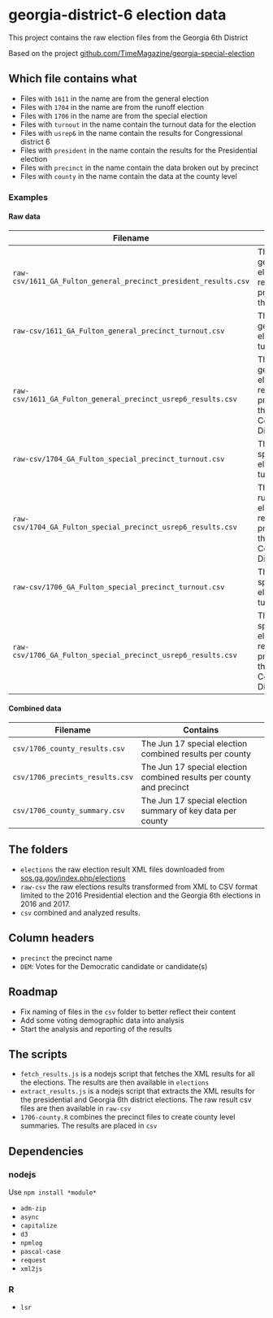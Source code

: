 # georgia-district-6 election data

This project contains the raw election files from the Georgia 6th District

Based on the project [github.com/TimeMagazine/georgia-special-election](https://github.com/TimeMagazine/georgia-special-election)

## Which file contains what

* Files with `1611` in the name are from the general election
* Files with `1704` in the name are from the runoff election
* Files with `1706` in the name are from the special election
* Files with `turnout` in the name contain the turnout data for the election
* Files with  `usrep6` in the name contain the results for Congressional district 6
* Files with `president` in the name contain the results for the Presidential election
* Files with `precinct` in the name contain the data broken out by precinct
* Files with `county` in the name contain the data at the county level

### Examples

#### Raw data

Filename | Contains
---------|---------
`raw-csv/1611_GA_Fulton_general_precinct_president_results.csv` | The Nov 16 general election results per precinct for the President
`raw-csv/1611_GA_Fulton_general_precinct_turnout.csv` | The Nov 16 general election turnout data
`raw-csv/1611_GA_Fulton_general_precinct_usrep6_results.csv` | The Nov 16 general election results per precinct for the Congressional District 6
`raw-csv/1704_GA_Fulton_special_precinct_turnout.csv` | The Apr 17 special election turnout data
`raw-csv/1704_GA_Fulton_special_precinct_usrep6_results.csv` | The Apr 17 runoff election results per precinct for the Congressional District 6
`raw-csv/1706_GA_Fulton_special_precinct_turnout.csv` | The Jun 17 special election turnout data
`raw-csv/1706_GA_Fulton_special_precinct_usrep6_results.csv` | The Jun 17 special election results per precinct for the Congressional District 6

#### Combined data

Filename | Contains
---------|---------
`csv/1706_county_results.csv` | The Jun 17 special election combined results per county
`csv/1706_precints_results.csv` | The Jun 17 special election combined results per county and precinct
`csv/1706_county_summary.csv` | The Jun 17 special election summary of key data per county

## The folders

* `elections` the raw election result XML files downloaded from [sos.ga.gov/index.php/elections](http://sos.ga.gov/index.php/elections)
* `raw-csv` the raw elections results transformed from XML to CSV format limited to the 2016 Presidential election and the Georgia 6th elections in 2016 and 2017.
* `csv` combined and analyzed results.

## Column headers
* `precinct` the precinct name
* `DEM`: Votes for the Democratic candidate or candidate(s)

## Roadmap

* Fix naming of files in the `csv` folder to better reflect their content
* Add some voting demographic data into analysis
* Start the analysis and reporting of the results

## The scripts

* `fetch_results.js` is a nodejs script that fetches the XML results for all the elections. The results are then available in `elections`
* `extract_results.js` is a nodejs script that extracts the XML results for the presidential and Georgia 6th district elections. The raw result csv files are then available in `raw-csv`
* `1706-county.R` combines the precinct files to create county level summaries. The results are placed in `csv`

## Dependencies
### nodejs
Use `npm install *module*`
* `adm-zip`
* `async`
* `capitalize`
* `d3`
* `npmlog`
* `pascal-case`
* `request`
* `xml2js`
### R
* `lsr`

